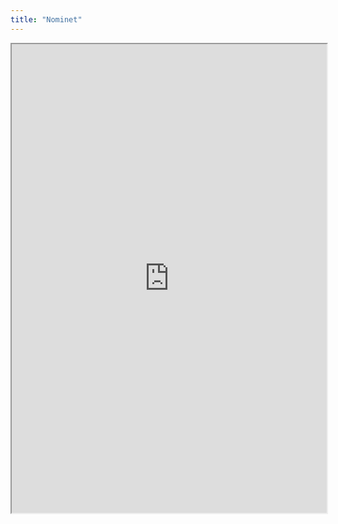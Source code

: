 ```yaml
---
title: "Nominet"
---
```




<iframe height="750" width="100%" src="https://ewelton.github.io/ktest/wiki.html#Nominet"></iframe>
